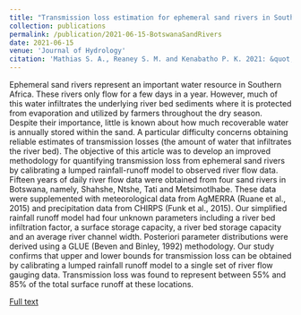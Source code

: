 ```yaml
---
title: "Transmission loss estimation for ephemeral sand rivers in Southern Africa"
collection: publications
permalink: /publication/2021-06-15-BotswanaSandRivers
date: 2021-06-15
venue: 'Journal of Hydrology'
citation: 'Mathias S. A., Reaney S. M. and Kenabatho P. K. 2021: &quot;Transmission loss estimation for ephemeral sand rivers in Southern Africa.&quot; Journal of Hydrology, Volume 600, September 2021, 126487.'
---
```

Ephemeral sand rivers represent an important water resource in Southern Africa. These rivers only flow for a few days in a year. However, much of this water infiltrates the underlying river bed sediments where it is protected from evaporation and utilized by farmers throughout the dry season. Despite their importance, little is known about how much recoverable water is annually stored within the sand. A particular difficulty concerns obtaining reliable estimates of transmission losses (the amount of water that infiltrates the river bed). The objective of this article was to develop an improved methodology for quantifying transmission loss from ephemeral sand rivers by calibrating a lumped rainfall-runoff model to observed river flow data. Fifteen years of daily river flow data were obtained from four sand rivers in Botswana, namely, Shahshe, Ntshe, Tati and Metsimotlhabe. These data were supplemented with meteorological data from AgMERRA (Ruane et al., 2015) and precipitation data from CHIRPS (Funk et al., 2015). Our simplified rainfall runoff model had four unknown parameters including a river bed infiltration factor, a surface storage capacity, a river bed storage capacity and an average river channel width. Posteriori parameter distributions were derived using a GLUE (Beven and Binley, 1992) methodology. Our study confirms that upper and lower bounds for transmission loss can be obtained by calibrating a lumped rainfall runoff model to a single set of river flow gauging data. Transmission loss was found to represent between 55% and 85% of the total surface runoff at these locations.

[Full text](https://www.sciencedirect.com/science/article/pii/S0022169421005345?dgcid=coauthor)
